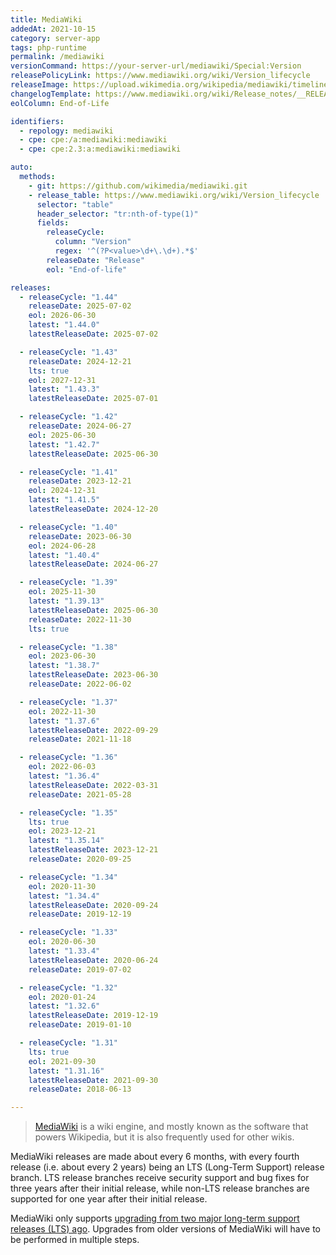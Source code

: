 ```yaml
---
title: MediaWiki
addedAt: 2021-10-15
category: server-app
tags: php-runtime
permalink: /mediawiki
versionCommand: https://your-server-url/mediawiki/Special:Version
releasePolicyLink: https://www.mediawiki.org/wiki/Version_lifecycle
releaseImage: https://upload.wikimedia.org/wikipedia/mediawiki/timeline/hs5faq2k9b3pw5dm4fabgjwtjf2l8jw.png
changelogTemplate: https://www.mediawiki.org/wiki/Release_notes/__RELEASE_CYCLE__
eolColumn: End-of-Life

identifiers:
  - repology: mediawiki
  - cpe: cpe:/a:mediawiki:mediawiki
  - cpe: cpe:2.3:a:mediawiki:mediawiki

auto:
  methods:
    - git: https://github.com/wikimedia/mediawiki.git
    - release_table: https://www.mediawiki.org/wiki/Version_lifecycle
      selector: "table"
      header_selector: "tr:nth-of-type(1)"
      fields:
        releaseCycle:
          column: "Version"
          regex: '^(?P<value>\d+\.\d+).*$'
        releaseDate: "Release"
        eol: "End-of-life"

releases:
  - releaseCycle: "1.44"
    releaseDate: 2025-07-02
    eol: 2026-06-30
    latest: "1.44.0"
    latestReleaseDate: 2025-07-02

  - releaseCycle: "1.43"
    releaseDate: 2024-12-21
    lts: true
    eol: 2027-12-31
    latest: "1.43.3"
    latestReleaseDate: 2025-07-01

  - releaseCycle: "1.42"
    releaseDate: 2024-06-27
    eol: 2025-06-30
    latest: "1.42.7"
    latestReleaseDate: 2025-06-30

  - releaseCycle: "1.41"
    releaseDate: 2023-12-21
    eol: 2024-12-31
    latest: "1.41.5"
    latestReleaseDate: 2024-12-20

  - releaseCycle: "1.40"
    releaseDate: 2023-06-30
    eol: 2024-06-28
    latest: "1.40.4"
    latestReleaseDate: 2024-06-27

  - releaseCycle: "1.39"
    eol: 2025-11-30
    latest: "1.39.13"
    latestReleaseDate: 2025-06-30
    releaseDate: 2022-11-30
    lts: true

  - releaseCycle: "1.38"
    eol: 2023-06-30
    latest: "1.38.7"
    latestReleaseDate: 2023-06-30
    releaseDate: 2022-06-02

  - releaseCycle: "1.37"
    eol: 2022-11-30
    latest: "1.37.6"
    latestReleaseDate: 2022-09-29
    releaseDate: 2021-11-18

  - releaseCycle: "1.36"
    eol: 2022-06-03
    latest: "1.36.4"
    latestReleaseDate: 2022-03-31
    releaseDate: 2021-05-28

  - releaseCycle: "1.35"
    lts: true
    eol: 2023-12-21
    latest: "1.35.14"
    latestReleaseDate: 2023-12-21
    releaseDate: 2020-09-25

  - releaseCycle: "1.34"
    eol: 2020-11-30
    latest: "1.34.4"
    latestReleaseDate: 2020-09-24
    releaseDate: 2019-12-19

  - releaseCycle: "1.33"
    eol: 2020-06-30
    latest: "1.33.4"
    latestReleaseDate: 2020-06-24
    releaseDate: 2019-07-02

  - releaseCycle: "1.32"
    eol: 2020-01-24
    latest: "1.32.6"
    latestReleaseDate: 2019-12-19
    releaseDate: 2019-01-10

  - releaseCycle: "1.31"
    lts: true
    eol: 2021-09-30
    latest: "1.31.16"
    latestReleaseDate: 2021-09-30
    releaseDate: 2018-06-13

---
```


> [MediaWiki](https://mediawiki.org) is a wiki engine, and mostly known as the software that powers
> Wikipedia, but it is also frequently used for other wikis.

MediaWiki releases are made about every 6 months, with every fourth release (i.e. about every 2
years) being an LTS (Long-Term Support) release branch. LTS release branches receive security
support and bug fixes for three years after their initial release, while non-LTS release branches
are supported for one year after their initial release.

MediaWiki only supports [upgrading from two major long-term support releases
(LTS) ago](https://phabricator.wikimedia.org/T259771 "RFC: Drop support for older database upgrades on MediaWiki Phabricator").
Upgrades from older versions of MediaWiki will have to be performed in multiple steps.

